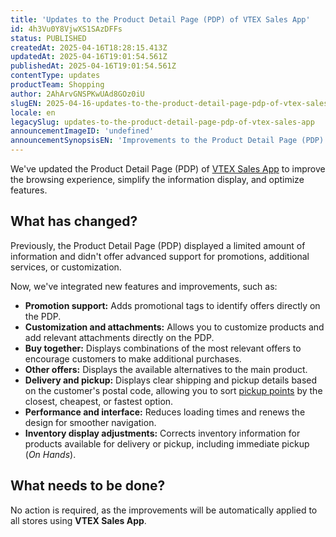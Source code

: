 ```yaml
---
title: 'Updates to the Product Detail Page (PDP) of VTEX Sales App'
id: 4h3Vu0Y8VjwXS1SAzDFFs
status: PUBLISHED
createdAt: 2025-04-16T18:28:15.413Z
updatedAt: 2025-04-16T19:01:54.561Z
publishedAt: 2025-04-16T19:01:54.561Z
contentType: updates
productTeam: Shopping
author: 2AhArvGNSPKwUAd8GOz0iU
slugEN: 2025-04-16-updates-to-the-product-detail-page-pdp-of-vtex-sales-app
locale: en
legacySlug: updates-to-the-product-detail-page-pdp-of-vtex-sales-app
announcementImageID: 'undefined'
announcementSynopsisEN: 'Improvements to the Product Detail Page (PDP) of VTEX Sales App: Optimized navigation, promotions, and customization.'
---
```


We've updated the Product Detail Page (PDP) of [VTEX Sales App](https://help.vtex.com/en/tracks/instore-usando-o-app--4BYzQIwyOHvnmnCYQgLzdr/6cq4E1JCmA6vCvBCCtAgIM) to improve the browsing experience, simplify the information display, and optimize features.

## What has changed?

Previously, the Product Detail Page (PDP) displayed a limited amount of information and didn't offer advanced support for promotions, additional services, or customization.

Now, we've integrated new features and improvements, such as:

- **Promotion support:** Adds promotional tags to identify offers directly on the PDP.
- **Customization and attachments:** Allows you to customize products and add relevant attachments directly on the PDP.
- **Buy together:** Displays combinations of the most relevant offers to encourage customers to make additional purchases.
- **Other offers:** Displays the available alternatives to the main product.
- **Delivery and pickup:** Displays clear shipping and pickup details based on the customer's postal code, allowing you to sort [pickup points](https://help.vtex.com/en/tutorial/como-funcionam-pontos-de-retirada--2fljn6wLjn8M4lJHA6HP3R) by the closest, cheapest, or fastest option.
- **Performance and interface:** Reduces loading times and renews the design for smoother navigation.
- **Inventory display adjustments:** Corrects inventory information for products available for delivery or pickup, including immediate pickup (*On Hands*).

## What needs to be done?

No action is required, as the improvements will be automatically applied to all stores using **VTEX Sales App**.

